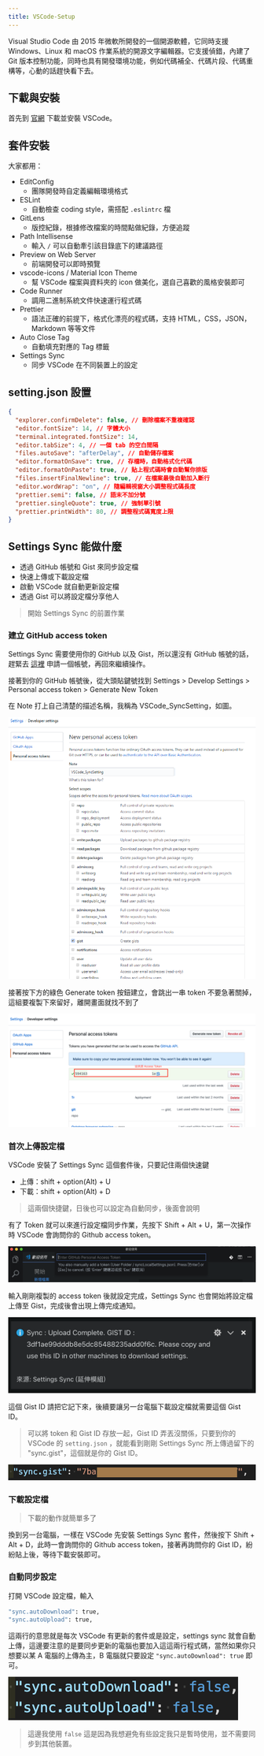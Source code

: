 ```yaml
---
title: VSCode-Setup
---
```

Visual Studio Code 由 2015 年微軟所開發的一個開源軟體，它同時支援 Windows、Linux 和 macOS 作業系統的開源文字編輯器。它支援偵錯，內建了 Git 版本控制功能，同時也具有開發環境功能，例如代碼補全、代碼片段、代碼重構等，心動的話趕快看下去。

## 下載與安裝

首先到 [官網](https://code.visualstudio.com/) 下載並安裝 VSCode。

## 套件安裝

大家都用：

* EditConfig
  + 團隊開發時自定義編輯環境格式
* ESLint
  + 自動檢查 coding style，需搭配 `.eslintrc` 檔
* GitLens
  + 版控紀錄，根據修改檔案的時間點做紀錄，方便追蹤
* Path Intellisense
  + 輸入 `/` 可以自動牽引該目錄底下的建議路徑
* Preview on Web Server
  + 前端開發可以即時預覽
* vscode-icons / Material Icon Theme
  + 幫 VSCode 檔案與資料夾的 icon 做美化，選自己喜歡的風格安裝即可
* Code Runner
  + 調用二進制系統文件快速運行程式碼
* Prettier
  + 語法正確的前提下，格式化漂亮的程式碼，支持 HTML，CSS，JSON，Markdown 等等文件
* Auto Close Tag
  + 自動填充對應的 Tag 標籤
* Settings Sync
  + 同步 VSCode 在不同裝置上的設定

## setting.json 設置

``` json
{
  "explorer.confirmDelete": false, // 刪除檔案不重複確認
  "editor.fontSize": 14, // 字體大小
  "terminal.integrated.fontSize": 14,
  "editor.tabSize": 4, // 一個 tab 的空白間隔
  "files.autoSave": "afterDelay", // 自動儲存檔案
  "editor.formatOnSave": true, // 存檔時，自動格式化代碼
  "editor.formatOnPaste": true, // 貼上程式碼時會自動幫你排版
  "files.insertFinalNewline": true, // 在檔案最後自動加入斷行
  "editor.wordWrap": "on", // 隨編輯視窗大小調整程式碼長度
  "prettier.semi": false, // 語末不加分號
  "prettier.singleQuote": true, // 強制單引號
  "prettier.printWidth": 80, // 調整程式碼寬度上限
}
```

## Settings Sync 能做什麼

* 透過 GitHub 帳號和 Gist 來同步設定檔
* 快速上傳或下載設定檔
* 啟動 VSCode 就自動更新設定檔
* 透過 Gist 可以將設定檔分享他人

> 開始 Settings Sync 的前置作業

### 建立 GitHub access token

Settings Sync 需要使用你的 GitHub 以及 Gist，所以還沒有 GitHub 帳號的話，趕緊去 [這裡](https://github.com/) 申請一個帳號，再回來繼續操作。

接著到你的 GitHub 帳號後，從大頭貼鍵號找到 Settings > Develop Settings > Personal access token > Generate New Token

在 Note 打上自己清楚的描述名稱，我稱為 VSCode_SyncSetting，如圖。

![vscode_settingsync](/assets\images\posts\post_syncsetting.png)

接著按下方的綠色 Generate token 按鈕建立，會跳出一串 token 不要急著關掉，這組要複製下來留好，離開畫面就找不到了

![token](/assets/images\posts\post_token.png)

### 首次上傳設定檔

VSCode 安裝了 Settings Sync 這個套件後，只要記住兩個快速鍵

* 上傳：shift + option(Alt) + U
* 下載：shift + option(Alt) + D

> 這兩個快捷鍵，日後也可以設定為自動同步，後面會說明

有了 Token 就可以來進行設定檔同步作業，先按下 Shift + Alt + U，第一次操作時 VSCode 會詢問你的 Github access token。

![upload_token](/assets/images\posts\post_upload_token.png)

輸入剛剛複製的 access token 後就設定完成，Settings Sync 也會開始將設定檔上傳至 Gist，完成後會出現上傳完成通知。

![gistID](/assets/images\posts\post_gistID.png)

這個 Gist ID 請把它記下來，後續要讓另一台電腦下載設定檔就需要這個 Gist ID。

> 可以將 token 和 Gist ID 存放一起，Gist ID 弄丟沒關係，只要到你的 VSCode 的 `setting.json` ，就能看到剛剛 Settings Sync 所上傳過留下的 "sync.gist"，這個就是你的 Gist ID。

![setting.json](/assets/images\posts\post_setting-json-gistID.png)

### 下載設定檔

> 下載的動作就簡單多了

換到另一台電腦，一樣在 VSCode 先安裝 Settings Sync 套件，然後按下 Shift + Alt + D，此時一會詢問你的 Github access token，接著再詢問你的 Gist ID，紛紛貼上後，等待下載安裝即可。

### 自動同步設定

打開 VSCode 設定檔，輸入

``` bash
"sync.autoDownload": true,
"sync.autoUpload": true,
```

這兩行的意思就是每次 VSCode 有更新的套件或是設定，settings sync 就會自動上傳，這邊要注意的是要同步更新的電腦也要加入這這兩行程式碼，當然如果你只想要以某 A 電腦的上傳為主，B 電腦就只要設定 `"sync.autoDownload": true` 即可。

![setting auto DU](/assets/images\posts\post_sync-setting-auto-U-D.png)

> 這邊我使用 `false` 這是因為我想避免有些設定我只是暫時使用，並不需要同步到其他裝置。
